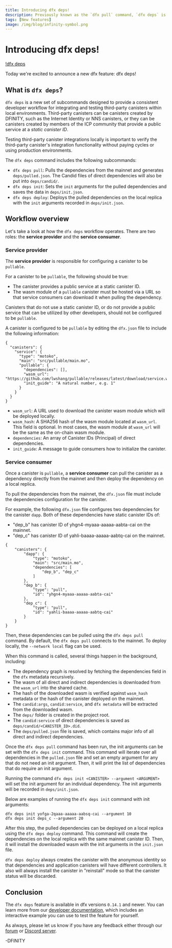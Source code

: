```yaml
---
title: Introducing dfx deps!
description: Previously known as the `dfx pull` command, `dfx deps` is a new set of subcommands designed to provide a consistent developer workflow for integrating and testing third-party canisters within local developer environments.
tags: [New features]
image: /img/blog/infinity-symbol.png
---
```


# Introducing dfx deps!

[!dfx deps](/img/blog/infinity-symbol.png)

Today we're excited to announce a new dfx feature: dfx deps!

## What is `dfx deps`?

`dfx deps` is a new set of subcommands designed to provide a consistent developer workflow for integrating and testing third-party canisters within local environments. Third-party canisters can be canisters created by DFINITY, such as the Internet Identity or NNS canisters, or they can be canisters created by members of the ICP community that provide a public service at a *static canister ID*.

Testing third-party canister integrations locally is important to verify the third-party canister's integration functionality without paying cycles or using production environments.

The `dfx deps` command includes the following subcommands:

- `dfx deps pull`: Pulls the dependencies from the mainnet and generates `deps/pulled.json`. The Candid files of direct dependencies will also be put into `deps/candid/`.
- `dfx deps init`: Sets the `init` arguments for the pulled dependencies and saves the data in `deps/init.json`.
- `dfx deps deploy`: Deploys the pulled dependencies on the local replica with the `init` arguments recorded in `deps/init.json`.

## Workflow overview

Let's take a look at how the `dfx deps` workflow operates. There are two roles: the **service provider** and the **service consumer**.

### Service provider

The **service provider** is responsible for configuring a canister to be `pullable`.

For a canister to be `pullable`, the following should be true:
- The canister provides a public service at a static canister ID.
- The wasm module of a `pullable` canister must be hosted via a URL so that service consumers can download it when pulling the dependency.

Canisters that do not use a static canister ID, or do not provide a public service that can be utilized by other developers, should not be configured to be `pullable`.

A canister is configured to be `pullable` by editing the `dfx.json` file to include the following information:

```
{
  "canisters": {
    "service": {
      "type": "motoko",
      "main": "src/pullable/main.mo",
      "pullable": {
        "dependencies": [],
        "wasm_url": "https://github.com/lwshang/pullable/releases/latest/download/service.wasm",
        "init_guide": "A natural number, e.g. 1"
      }
    }
  }
}
```

- `wasm_url`: A URL used to download the canister wasm module which will be deployed locally.
- `wasm_hash`: A SHA256 hash of the wasm module located at `wasm_url`. This field is optional. In most cases, the wasm module at `wasm_url` will be the same as the on-chain wasm module.
- `dependencies`: An array of Canister IDs (Principal) of direct dependencies.
- `init_guide`: A message to guide consumers how to initialize the canister.

### Service consumer

Once a canister is `pullable`, a **service consumer** can pull the canister as a dependency directly from the mainnet and then deploy the dependency on a local replica.

To pull the dependencies from the mainnet, the `dfx.json` file must include the dependencies configuration for the canister.

For example, the following `dfx.json` file configures two dependencies for the canister `dapp`. Both of these dependencies have static canister IDs of:

- "dep_b" has canister ID of yhgn4-myaaa-aaaaa-aabta-cai on the mainnet.
- "dep_c" has canister ID of yahli-baaaa-aaaaa-aabtq-cai on the mainnet.

```
{
    "canisters": {
        "dapp": {
            "type": "motoko",
            "main": "src/main.mo",
            "dependencies": [
                "dep_b", "dep_c"
            ]
        },
        "dep_b": {
            "type": "pull",
            "id": "yhgn4-myaaa-aaaaa-aabta-cai"
        },
        "dep_c": {
            "type": "pull",
            "id": "yahli-baaaa-aaaaa-aabtq-cai"
        }
    }
}
```

Then, these dependencies can be pulled using the `dfx deps pull` command. By default, the `dfx deps pull` connects to the mainnet. To deploy locally, the `--network local` flag can be used.

When this command is called, several things happen in the background, including:

- The dependency graph is resolved by fetching the dependencies field in the `dfx` metadata recursively.
- The wasm of all direct and indirect dependencies is downloaded from the `wasm_url` into the shared cache.
- The hash of the downloaded wasm is verified against `wasm_hash` metadata or the hash of the canister deployed on the mainnet.
- The `candid:args`, `candid:service`, and `dfx metadata` will be extracted from the downloaded wasm.
- The `deps/` folder is created in the project root.
- The `candid:service` of direct dependencies is saved as `deps/candid/<CANISTER_ID>.did`.
- The `deps/pulled.json` file is saved, which contains major info of all direct and indirect dependencies.

Once the `dfx deps pull` command has been run, the init arguments can be set with the `dfx deps init` command. This command will iterate over all dependencies in the `pulled.json` file and set an empty argument for any that do not need an init argument. Then, it will print the list of dependencies that do require an init argument.

Running the command `dfx deps init <CANISTER> --argument <ARGUMENT>` will set the init argument for an individual dependency. The init arguments will be recorded in `deps/init.json`.

Below are examples of running the `dfx deps init` command with init arguments:

```
dfx deps init yofga-2qaaa-aaaaa-aabsq-cai --argument 10
dfx deps init deps_c --argument 20
```

After this step, the pulled dependencies can be deployed on a local replica using the `dfx deps deploy` command. This command will create the dependencies on the local replica with the same mainnet canister ID. Then, it will install the downloaded wasm with the init arguments in the `init.json` file.

`dfx deps deploy` always creates the canister with the anonymous identity so that dependencies and application canisters will have different controllers. It also will always install the canister in "reinstall" mode so that the canister status will be discarded.

## Conclusion

The `dfx deps` feature is available in dfx versions `0.14.1` and newer. You can learn more from our [developer documentation](/docs/current/developer-docs/smart-contracts/maintain/import), which includes an interactive example you can use to test the feature for yourself.

As always, please let us know if you have any feedback either through our [forum](https://forum.dfinity.org/) or [Discord server](https://discord.com/invite/5PJMmmETQB).

-DFINITY
